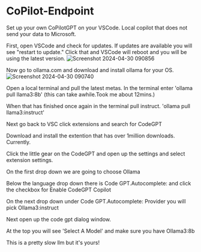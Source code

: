 # CoPilot-Endpoint
Set up your own CoPilotGPT on your VSCode. Local copilot that does not send your data to Microsoft.  

First, open VSCode and check for updates. If updates are available you will see "restart to update." Click that and VSCode will reboot and you will be using the
latest version.
![Screenshot 2024-04-30 090856](https://github.com/stuckintherain/CoPilot-Endpoint/assets/117696531/291d640b-1c2e-4084-953b-1eb99da20b08)

Now go to ollama.com and download and install ollama for your OS.
![Screenshot 2024-04-30 090740](https://github.com/stuckintherain/CoPilot-Endpoint/assets/117696531/b10e7026-7396-4a14-8c0b-4949dd9ab37b)

Open a local terminal and pull the latest metas. In the terminal enter 
'ollama pull llama3:8b' (this can take awhile.Took me about 12mins.)

When that has finished once again in the terminal pull instruct. 
'ollama pull llama3:instruct'

Next go back to VSC click extensions and search for CodeGPT

Download and install the extention that has over 1million downloads. Currently.

Click the little gear on the CodeGPT and open up the settings and select extension settings.

On the first drop down we are going to choose Ollama

Below the language drop down there is Code GPT.Autocomplete: and click the checkbox for Enable CodeGPT Copilot

On the next drop down under Code GPT.Autocomplete: Provider you will pick Ollama3:instruct

Next open up the code gpt dialog window.

At the top you will see 'Select A Model' and make sure you have Ollama3:8b

This is a pretty slow llm but it's yours!

